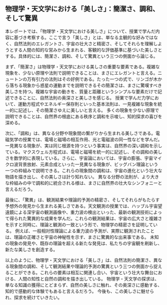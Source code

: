 ## 物理学・天文学における「美しさ」：簡潔さ、調和、そして驚異

本レポートでは、「物理学・天文学における美しさ」について、授業で学んだ内容に基づき考察する。ここで言う「美しさ」とは、単なる主観的な好みではなく、自然法則のエレガントさ、宇宙の壮大さと精密さ、そしてそれらを理解しようとする人間の知的な営みから生まれる、客観的な評価基準に基づいた美しさとする。具体的には、簡潔さ、調和、そして驚異という三つの側面から論じる。

まず、「簡潔さ」は物理学・天文学における美しさの重要な要素である。複雑な現象を、少ない原理や法則で説明できることは、まさにエレガントと言える。ニュートンの万有引力の法則はその好例である。たった一つの式で、リンゴが木から落ちる現象から惑星の運動までを説明できるその簡潔さは、まさに驚嘆すべき美しさを持つ。複雑な宇宙の動きを、質量と距離というシンプルな要素だけで記述できることに、自然法則の奥深さと美しさを感じる。  授業で学んだ力学において、運動方程式やエネルギー保存則といった基本法則は、一見複雑な現象を統一的に記述し、その簡潔さゆえに美しいと言える。  多くの現象を少ない原理で説明できることは、自然界の根底にある秩序と調和を示唆し、知的探求の喜びを深める。

次に、「調和」は、異なる分野や現象間の繋がりから生まれる美しさである。電磁気学の授業では、電場と磁場の相互作用、光と電磁波の同一性などを学んだ。一見異なる現象が、実は同じ根源を持つという事実は、自然界の深い調和を示している。マクスウェル方程式は、電場と磁場を統一的に記述し、その調和の美しさを数学的に表現している。さらに、宇宙論においては、宇宙の膨張、宇宙マイクロ波背景放射、元素合成といった一見異なる現象が、ビッグバン理論という一つの枠組みで説明できる。これらの現象間の調和は、宇宙の進化という壮大な物語を描き出し、その美しさは計り知れない。  異なる分野の法則が、より大きな枠組みの中で調和的に統合される様は、まさに自然界の壮大なシンフォニーと言えるだろう。

最後に、「驚異」は、観測結果や理論的予測の精密さ、そしてそれらがもたらす予想外の発見から生まれる美しさである。天文観測の授業では、ハッブル宇宙望遠鏡による深宇宙の観測画像や、重力波の検出といった、最新の観測技術によって得られた驚異的な成果を学んだ。これらの観測結果は、宇宙の広大さと複雑さを示すと同時に、理論と観測の一致という形で、物理学の精密さを証明している。  例えば、一般相対性理論による重力波の予測が、実際に観測されたことは、理論の正確さと宇宙の神秘性を示す、まさに驚異的な出来事である。  未知の現象の発見や、既存の理論を超える新たな発見は、私たちの宇宙観を刷新し、新たな美しさを創造する。

以上のように、物理学・天文学における「美しさ」は、自然法則の簡潔さ、異なる現象間の調和、そして観測結果や理論的予測の驚異という三つの側面から捉えることができる。これらの要素は相互に関連し合い、宇宙という壮大な舞台における、人間の知性と自然の調和を描き出している。  物理学・天文学の探求は、単なる知識の獲得にとどまらず、自然の美しさに触れ、その奥深さに感動する、知的で感動的な体験でもあると言えるだろう。  今後も、この美しさに魅せられ、探求を続けていきたい。
